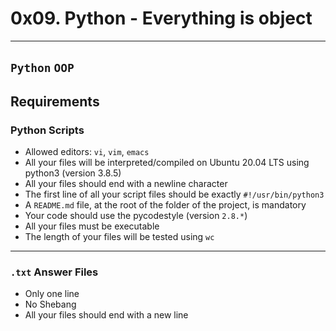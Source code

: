 # 0x09. Python - Everything is object
-----
`Python` `OOP`
-----

## Requirements
### Python Scripts
- Allowed editors: `vi`, `vim`, `emacs`
- All your files will be interpreted/compiled on Ubuntu 20.04 LTS using python3 (version 3.8.5)
- All your files should end with a newline character
- The first line of all your script files should be exactly `#!/usr/bin/python3`
- A `README.md` file, at the root of the folder of the project, is mandatory
- Your code should use the pycodestyle (version `2.8.*`)
- All your files must be executable
- The length of your files will be tested using `wc`

----
### `.txt` Answer Files
- Only one line
- No Shebang
- All your files should end with a new line
